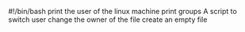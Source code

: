 #!/bin/bash
print the user of the linux machine
print groups
A script to switch user
change the owner of the file
create an empty file

